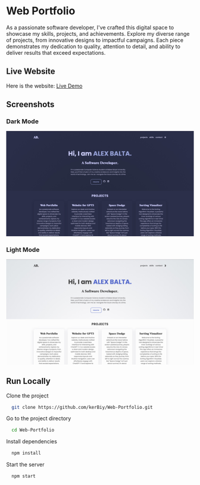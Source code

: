# Web Portfolio

As a passionate software developer, I've crafted this digital space to showcase my skills, projects, and achievements. Explore my diverse range of projects, from innovative designs to impactful campaigns. Each piece demonstrates my dedication to quality, attention to detail, and ability to deliver results that exceed expectations.

## Live Website

Here is the website: [Live Demo](https://kerBiy.github.io/web-portfolio)

## Screenshots

### Dark Mode

![App Screenshot in Dark Mode](public/img/readme-dark.jpg?raw=true)

### Light Mode

![App Screenshot in Light Mode](public/img/readme-white.jpg?raw=true)

## Run Locally

Clone the project

```bash
  git clone https://github.com/kerBiy/Web-Portfolio.git
```

Go to the project directory

```bash
  cd Web-Portfolio
```

Install dependencies

```bash
  npm install
```

Start the server

```bash
  npm start
```
